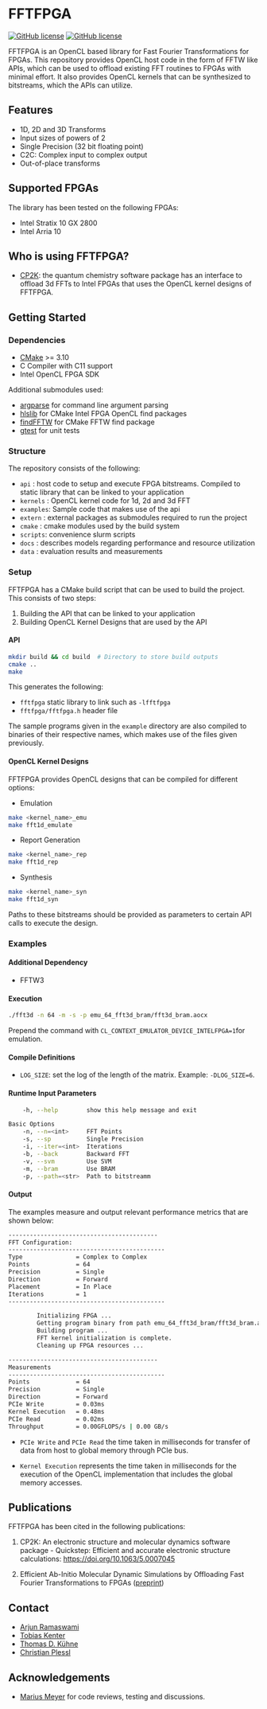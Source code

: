 # FFTFPGA

[![GitHub license](https://img.shields.io/github/license/pc2/fft3d-fpga)](https://github.com/pc2/fft3d-fpga/blob/master/LICENSE)
[![GitHub license](https://img.shields.io/github/v/release/pc2/fft3d-fpga)](https://github.com/pc2/fft3d-fpga/releases/)

FFTFPGA is an OpenCL based library for Fast Fourier Transformations for FPGAs.
This repository provides OpenCL host code in the form of FFTW like APIs, which can be used to offload existing FFT routines to FPGAs with minimal effort. It also provides OpenCL kernels that can be synthesized to bitstreams, which the APIs can utilize.

## Features

- 1D, 2D and 3D Transforms
- Input sizes of powers of 2
- Single Precision (32 bit floating point)
- C2C: Complex input to complex output
- Out-of-place transforms

## Supported FPGAs

The library has been tested on the following FPGAs:

- Intel Stratix 10 GX 2800
- Intel Arria 10

## Who is using FFTFPGA?

- [CP2K](https://github.com/cp2k/cp2k):  the quantum chemistry software package has an interface to offload 3d FFTs to Intel FPGAs that uses the OpenCL kernel designs of FFTFPGA.

## Getting Started


### Dependencies

- [CMake](https://cmake.org/) >= 3.10
- C Compiler with C11 support
- Intel OpenCL FPGA SDK

Additional submodules used:

- [argparse](https://github.com/cofyc/argparse.git) for command line argument parsing
- [hlslib](https://github.com/definelicht/hlslib) for CMake Intel FPGA OpenCL find packages
- [findFFTW](https://github.com/egpbos/findFFTW.git) for CMake FFTW find package
- [gtest](https://github.com/google/googletest.git) for unit tests

### Structure

The repository consists of the following:

- `api`     : host code to setup and execute FPGA bitstreams. Compiled to static library that can be linked to your application
- `kernels` : OpenCL kernel code for 1d, 2d and 3d FFT
- `examples`: Sample code that makes use of the api
- `extern` : external packages as submodules required to run the project
- `cmake`  : cmake modules used by the build system
- `scripts`: convenience slurm scripts
- `docs`   : describes models regarding performance and resource utilization
- `data`   : evaluation results and measurements

### Setup

FFTFPGA has a CMake build script that can be used to build the project. This consists of two steps:

1. Building the API that can be linked to your application
2. Building OpenCL Kernel Designs that are used by the API

#### API

```bash
mkdir build && cd build  # Directory to store build outputs
cmake ..
make
```

This generates the following:

- `fftfpga` static library to link such as `-lfftfpga`
- `fftfpga/fftfpga.h` header file

The sample programs given in the `example` directory are also compiled to binaries of their respective names, which makes use of the files given previously.

#### OpenCL Kernel Designs

FFTFPGA provides OpenCL designs that can be compiled for different options:

- Emulation

```bash
make <kernel_name>_emu
make fft1d_emulate
```

- Report Generation

```bash
make <kernel_name>_rep
make fft1d_rep
```

- Synthesis

```bash
make <kernel_name>_syn
make fft1d_syn
```

Paths to these bitstreams should be provided as parameters to certain API calls to execute the design.

### Examples

#### Additional Dependency

- FFTW3

#### Execution

```bash
./fft3d -n 64 -m -s -p emu_64_fft3d_bram/fft3d_bram.aocx
```

Prepend the command with `CL_CONTEXT_EMULATOR_DEVICE_INTELFPGA=1`for emulation.

#### Compile Definitions

- `LOG_SIZE`: set the log of the length of the matrix. Example: `-DLOG_SIZE=6`.

#### Runtime Input Parameters

```bash
    -h, --help        show this help message and exit

Basic Options
    -n, --n=<int>     FFT Points
    -s, --sp          Single Precision
    -i, --iter=<int>  Iterations
    -b, --back        Backward FFT
    -v, --svm         Use SVM
    -m, --bram        Use BRAM
    -p, --path=<str>  Path to bitstreamm
```

#### Output

The examples measure and output relevant performance metrics that are shown below:

```bash
------------------------------------------
FFT Configuration:
--------------------------------------------
Type               = Complex to Complex
Points             = 64
Precision          = Single
Direction          = Forward
Placement          = In Place
Iterations         = 1
--------------------------------------------

        Initializing FPGA ...
        Getting program binary from path emu_64_fft3d_bram/fft3d_bram.aocx ...
        Building program ...
        FFT kernel initialization is complete.
        Cleaning up FPGA resources ...

------------------------------------------
Measurements
--------------------------------------------
Points             = 64
Precision          = Single
Direction          = Forward
PCIe Write         = 0.03ms
Kernel Execution   = 0.48ms
PCIe Read          = 0.02ms
Throughput         = 0.00GFLOPS/s | 0.00 GB/s
```

- `PCIe Write` and `PCIe Read` the time taken in milliseconds for transfer of data from host to global memory through PCIe bus.

- `Kernel Execution` represents the time taken in milliseconds for the execution of the OpenCL implementation that includes the global memory accesses.

## Publications

FFTFPGA has been cited in the following publications:

1. CP2K: An electronic structure and molecular dynamics software package - Quickstep: Efficient and accurate electronic structure calculations: https://doi.org/10.1063/5.0007045

2. Efficient Ab-Initio Molecular Dynamic Simulations by Offloading Fast Fourier Transformations to FPGAs ([preprint](https://arxiv.org/abs/2006.08435))

## Contact

- [Arjun Ramaswami](https://github.com/arjunramaswami)
- [Tobias Kenter](https://www.uni-paderborn.de/person/3145/)
- [Thomas D. Kühne](https://chemie.uni-paderborn.de/arbeitskreise/theoretische-chemie/kuehne/)
- [Christian Plessl](https://github.com/plessl)

## Acknowledgements

- [Marius Meyer](https://pc2.uni-paderborn.de/about-pc2/staff-board/staff/person/?tx_upbperson_personsite%5BpersonId%5D=40778&tx_upbperson_personsite%5Bcontroller%5D=Person&cHash=867dec7cae43afd76c85cd503d8da47b) for code reviews, testing and discussions.
